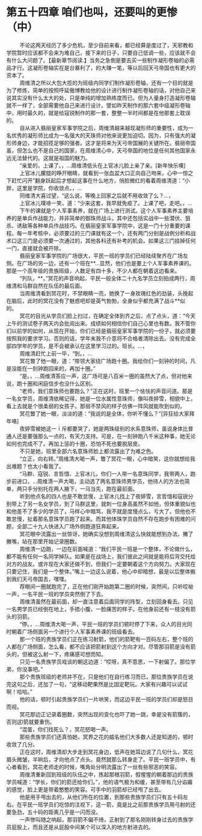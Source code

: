 <h1>第五十四章 咱们也叫，还要叫的更惨（中）</h1>
<div id="content">&nbsp&nbsp&nbsp&nbsp&nbsp&nbsp&nbsp&nbsp
 不论这两天经历了多少危机，至少目前来看，都已经算是度过了，天邪教和学院暂时应该都不会来为难自己，接下来的日子，只要自己低调一些，应该就不会有什么大问题了。【最新章节阅读.】当务之急倒是要去买一些制作凝形卷轴的必需品才行。这凝形卷轴实在是台暴利了，的大赚一笔，等以后回天弓帝国也有更大的资本了。
 <br/>&nbsp&nbsp&nbsp&nbsp&nbsp&nbsp&nbsp&nbsp
 周维清之所以大包大揽的为班级内同学们制作凝形卷轴，还有一个目的就是为了修炼，简单的按照呼延傲博教给他的设计进行制作凝形卷轴的话，对他自己来说其实没有什么太大的处，只是单纯的增加熟练度而已。但为人量身打造凝形卷轴就不一样了，全部需要他自己来进行设计。譬如昨天制作的那六套中级凝形卷轴中，用时最久的，就是给寇锐制作的那一套，整整一半时间都是在他那套上耽误的。
 <br/>&nbsp&nbsp&nbsp&nbsp&nbsp&nbsp&nbsp&nbsp
 自从进入翡丽皇家军事学院之后，周维清越来越现凝形师的重要性，成为一名优秀的凝形师比成为一名强大的天珠师对他来说更加迫切。因为，只有强大的凝形师身边，才能招揽足够的强者。这才是将来为天弓帝国展的关键所在。翡丽帝国虽，但怎么也不是自己的国家，在周维清心中，天弓帝国的地位是任何其他国家永远无法替代的。这就是祖国的魅力。
 <br/>&nbsp&nbsp&nbsp&nbsp&nbsp&nbsp&nbsp&nbsp
 “亲爱的，上课了。，…周维清低头在上官冰儿脸上亲了亲。[新年快乐噢]
 <br/>&nbsp&nbsp&nbsp&nbsp&nbsp&nbsp&nbsp&nbsp
 上官冰儿朦胧的睁开眼睛，就看到一张血盆大口正向自己吻来，心中一惊之下赶忙闪开”翻身跃起后才想起这事在什么地方，俏脸微红的看着周维清道：“小胖，这里是学院，你收敛点。，…
 <br/>&nbsp&nbsp&nbsp&nbsp&nbsp&nbsp&nbsp&nbsp
 同维清大喜过望，“这么说，等晚上回家之后就不用收敛了么？…，
 <br/>&nbsp&nbsp&nbsp&nbsp&nbsp&nbsp&nbsp&nbsp
 上官冰儿噗哧一笑，道：“少来这套，我早就免疫了。上课了吧，走吧。，…
 <br/>&nbsp&nbsp&nbsp&nbsp&nbsp&nbsp&nbsp&nbsp
 下午的课就是个人军事素养，就在广场上进行测试。这个人军事素养主要培养的是单兵作战能力，并非简单的御珠师战斗。其中还包括实战中一些潜伏、狙杀、诱敌等各种单兵作战技巧。在翡丽皇家军事学院中，这是一门十分重要的课程。每一年考核中，必须要过的三门课就有这一个，还有两门分别是战例分析和战术口这三门是必须要一次通过的，其他各科还有补考的机会。如果这三门挂掉任何一门，直接就会被开除。
 <br/>&nbsp&nbsp&nbsp&nbsp&nbsp&nbsp&nbsp&nbsp
 翡丽皇家军事学院的广场很大，平民一班的学员们已经陆续聚齐在广场左侧。在广场的另一边，还有一个班在**…显然，他们也是要上个人军事素养课的。那是一个高年级的贵族班级，人数足有四十多，不少人都在朝着这边看来。
 <br/>&nbsp&nbsp&nbsp&nbsp&nbsp&nbsp&nbsp&nbsp
 “列队，**。”冥花的声音响起，平民一般全体二十九名学员立刻拍成两行，周维清和马群自然在队伍的最后面。
 <br/>&nbsp&nbsp&nbsp&nbsp&nbsp&nbsp&nbsp&nbsp
 当周维清看到冥花时，不禁眼睛一亮，她换了一身玫瑰红色的劲装，头挽起在脑后，此时的冥花没有了魅惑吧却是英气勃勃，全身似乎都充满了战斗**似的。
 <br/>&nbsp&nbsp&nbsp&nbsp&nbsp&nbsp&nbsp&nbsp
 冥花的目光从学员们脸上扫过，在确定全体到齐之后，点了点头，道：“今天上午的测试卷子两天内会批阅出来。成绩如何相信你们自己心里也有数。我不管你们以前学的如何，从现在开始，你们已经是翡丽皇家军事学院的一份子，就必须要按照我的要求学习。否则的话，学年末我不介意将不合格者清除出去。没有完成全部四学年的学员，是不会被承认在这里学习过的。班长。…，
 <br/>&nbsp&nbsp&nbsp&nbsp&nbsp&nbsp&nbsp&nbsp
 周维清赶忙上前一毕，“到。，…
 <br/>&nbsp&nbsp&nbsp&nbsp&nbsp&nbsp&nbsp&nbsp
 冥花瞥了他一眼，道：“带领大家绕广场跑十圈。我给你们一刻钟的时间，凡是没能在一刻钟跑回来的，再加十圈。”
 <br/>&nbsp&nbsp&nbsp&nbsp&nbsp&nbsp&nbsp&nbsp
 “是。，…周维清答应一声，这广场可是八百米一圈的虽然大了点，但对他来说，跑十圈和闲庭信步也没什么区别。
 <br/>&nbsp&nbsp&nbsp&nbsp&nbsp&nbsp&nbsp&nbsp
 “老师，我们意珠师也要跑么？”正在这时，班里一个怯怯的声音问道。那是一名女学员，周维清依稀记得，她是一位水属性意珠师，像叫夜婷雪，相貌中上，看上去就是个很柔弱的女孩子。那弱不禁风的样子仿佛一阵风就能吹到似的。
 <br/>&nbsp&nbsp&nbsp&nbsp&nbsp&nbsp&nbsp&nbsp
 冥花瞥了她一眼，淡淡的道：“我说的是全体，你听不懂么？”[异狂给大家拜年咯]
 <br/>&nbsp&nbsp&nbsp&nbsp&nbsp&nbsp&nbsp&nbsp
 夜婷雪被她这一ｉ斥都要哭了，她是两珠级别的水系意珠师，虽说身体比普通人还是要强那么一点的，有天力支持。可是，在一刻钟跑八千米这种事，她无论如何也完成不了。再加上惩的十圈，恐怕不死也要脱层皮。
 <br/>&nbsp&nbsp&nbsp&nbsp&nbsp&nbsp&nbsp&nbsp
 不只是她，班里全部六名意珠师脸上都流露出了为难之色。
 <br/>&nbsp&nbsp&nbsp&nbsp&nbsp&nbsp&nbsp&nbsp
 “立正，向右转。”周维清大喝一声，瞥了冥花一眼，心中暗笑，这你就想给我出难题？也太小看我了。
 <br/>&nbsp&nbsp&nbsp&nbsp&nbsp&nbsp&nbsp&nbsp
 “马群、寇锐、言哲惜、上官冰儿，你们一人带一名意珠同学，我带两人，跑步前进口，…周维清一声大喝，主动选了两名意珠师男学员，他待人的方法也简单，两只手分别托在两人腋下，一马当先，跑在最前面。
 <br/>&nbsp&nbsp&nbsp&nbsp&nbsp&nbsp&nbsp&nbsp
 听到他点名的四人也是不敢怠慢，上官冰儿找上了夜婷雪，言哲惜和寇锐分别带上了另一名女学员，到了马群这里，就刺一位身高虽然不如他，但体重貌似也和他差不了多少的学员了，马样心中暗骂，我不就是度慢点么，亏大了。但他也不敢怠慢，扯着那名意珠学员跑了起来。而其他体珠学员自然不存在跑步有困难的问题，全部二十九人快进入广场外侧跑道狂奔起来。
 <br/>&nbsp&nbsp&nbsp&nbsp&nbsp&nbsp&nbsp&nbsp
 冥花眼中流露出一丝惊讶，她确实没想到周维清这么快就能想到办法，撇了撇嘴，站在那里开始记录圈数。
 <br/>&nbsp&nbsp&nbsp&nbsp&nbsp&nbsp&nbsp&nbsp
 周维清一边跑，一边在前面喊道：“我们平民一班是一个整体，不论做什么，都不能有任何一名同学掉队。如果是在战场上，我们彼此之间就是能将后背交托给对方的战友。或许现在大家还做不到，但我们一定要朝着这个方向努力。大家现在只要记住，我们是一个整体。”嘴上一边这么说着，他心中却暗想，最是以后整体搬到我们天弓帝国去，嘿嘿。
 <br/>&nbsp&nbsp&nbsp&nbsp&nbsp&nbsp&nbsp&nbsp
 荐眼间一圈就跑完了，正在他们刚开始跑第二圈的时候，突然间，只听哎呦一声，一名平民一班的学员突然倒了下去。
 <br/>&nbsp&nbsp&nbsp&nbsp&nbsp&nbsp&nbsp&nbsp
 周维清虽然在最前面，却一直注意着后面同学的阵型，立刻回身看去。只见一名男学员已经倒在地上，手捂小腹，一脸痛苦的样子。在他身前还有一枝没有箭头的羽箭。
 <br/>&nbsp&nbsp&nbsp&nbsp&nbsp&nbsp&nbsp&nbsp
 “停。，…周维清大喝一声，平民一班的学员们顿时停了下来，众人的目光同时朝着广场侧面另一个进行个人军事素养课的班级看去。
 <br/>&nbsp&nbsp&nbsp&nbsp&nbsp&nbsp&nbsp&nbsp
 那一个班的贵族学员们正在练习射箭，他们的箭靶有一百码左右，整个班的人都在广场侧面，怎么看，都不应该把箭射到这个方向才对。尽管那羽箭是没有箭头的，但被这么射一下，疼痛感可想而知。
 <br/>&nbsp&nbsp&nbsp&nbsp&nbsp&nbsp&nbsp&nbsp
 只见一名贵族学员戏谈的朝这边道：“哎呀，真不意思，一下射偏了。那位学弟，你没事吧。”
 <br/>&nbsp&nbsp&nbsp&nbsp&nbsp&nbsp&nbsp&nbsp
 那个贵族班级的老师并不在，只是他们在自行练习而已，那位贵族学员在说完这句之后，还加了一句，“这移动靶果然是比固定靶玩。大家有兴趣可以试试啊！哈哈。”
 <br/>&nbsp&nbsp&nbsp&nbsp&nbsp&nbsp&nbsp&nbsp
 他的话，顿时引起贵族学员们一片哄笑，而这边平民一班的学员们却是怒目而视。
 <br/>&nbsp&nbsp&nbsp&nbsp&nbsp&nbsp&nbsp&nbsp
 冥花那边正记录着圈数，突然出现的变化也吓了她一跳，幸是没有箭簇的，否则这l箭就要重伤。
 <br/>&nbsp&nbsp&nbsp&nbsp&nbsp&nbsp&nbsp&nbsp
 “混蛋，你们找死么？，冥花怒喝一声。
 <br/>&nbsp&nbsp&nbsp&nbsp&nbsp&nbsp&nbsp&nbsp
 那些贵族学员们还真怕她，冥界之花的威名他们大多数人还是知道的，顿时收敛了几分。
 <br/>&nbsp&nbsp&nbsp&nbsp&nbsp&nbsp&nbsp&nbsp
 正在这时，周维清却大步走到冥花身边，低声在她耳边说了几句什么，冥花眉头微皱，半晌后，才向他点了点头。竟然就那么转身走了。平民一班学员中，有心者看到，冥花老师走的时候，嘴角处分明流露出了一丝有些邪恶的笑容。
 <br/>&nbsp&nbsp&nbsp&nbsp&nbsp&nbsp&nbsp&nbsp
 周维清重新回到班级的队伍之中，拣起那根羽箭，假惺惺的朝着那边的贵族学员喊道：“学长，你们的箭还给你们。”，他的语气极为和缓，甚至带有几分谄媚的感觉，脸上更是带着憨憨的笑容。可手中的羽箭却已经甩了出去。
 <br/>&nbsp&nbsp&nbsp&nbsp&nbsp&nbsp&nbsp&nbsp
 他是用手甩出去的，从他们所在的位置，到那些贵族学员们只有五十码左右。在平民一班学员们吃惊的注视下，这一箭，竟是比之前那贵族学员用弓射的还要急劲，五十码的距离几乎是一闪而没。
 <br/>&nbsp&nbsp&nbsp&nbsp&nbsp&nbsp&nbsp&nbsp
 一声惨叫随之响起，那羽箭不偏不绮，正射到了那名刚刚转身过去的贵族学员屁股上，而且还是从屁股中间某个可以深入的地方射进去的。
 <br/>&nbsp&nbsp&nbsp&nbsp&nbsp&nbsp&nbsp&nbsp
 <br/>&nbsp&nbsp&nbsp&nbsp&nbsp&nbsp&nbsp&nbsp
</div>
